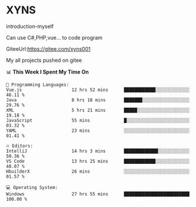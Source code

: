 # XYNS
introduction-myself

Can use C#,PHP,vue... to code program

GiteeUrl:https://gitee.com/xyns001

My all projects pushed on gitee

<!--START_SECTION:waka-->
📊 **This Week I Spent My Time On** 

```text
💬 Programming Languages: 
Vue.js                   12 hrs 52 mins      ████████████░░░░░░░░░░░░░   46.11 % 
Java                     8 hrs 18 mins       ███████░░░░░░░░░░░░░░░░░░   29.76 % 
XML                      5 hrs 21 mins       █████░░░░░░░░░░░░░░░░░░░░   19.18 % 
JavaScript               55 mins             █░░░░░░░░░░░░░░░░░░░░░░░░   03.32 % 
YAML                     23 mins             ░░░░░░░░░░░░░░░░░░░░░░░░░   01.41 % 

🔥 Editors: 
IntelliJ                 14 hrs 3 mins       █████████████░░░░░░░░░░░░   50.36 % 
VS Code                  13 hrs 25 mins      ████████████░░░░░░░░░░░░░   48.07 % 
HbuilderX                26 mins             ░░░░░░░░░░░░░░░░░░░░░░░░░   01.57 % 

💻 Operating System: 
Windows                  27 hrs 55 mins      █████████████████████████   100.00 % 
```


<!--END_SECTION:waka-->

